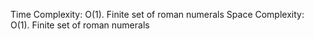 Time Complexity: O(1). Finite set of roman numerals
Space Complexity: O(1). Finite set of roman numerals
